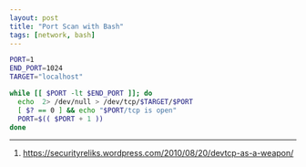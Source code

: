 ```yaml
---
layout: post
title: "Port Scan with Bash"
tags: [network, bash]
---
```


```bash
PORT=1
END_PORT=1024
TARGET="localhost"

while [[ $PORT -lt $END_PORT ]]; do 
  echo  2> /dev/null > /dev/tcp/$TARGET/$PORT
  [ $? == 0 ] && echo "$PORT/tcp is open"
  PORT=$(( $PORT + 1 ))
done
```

---
1. <https://securityreliks.wordpress.com/2010/08/20/devtcp-as-a-weapon/>
